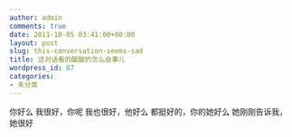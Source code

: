 ```yaml
---
author: admin
comments: true
date: 2011-10-05 03:41:00+00:00
layout: post
slug: this-conversation-seems-sad
title: 这对话看的酸酸的怎么会事儿
wordpress_id: 87
categories:
- 未分类
---
```


你好么
我很好，你呢
我也很好，他好么
都挺好的，你的她好么
她刚刚告诉我，她很好
